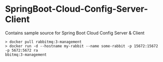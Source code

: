 # SpringBoot-Cloud-Config-Server-Client
Contains sample source for Spring Boot Cloud Config Server &amp; Client


```
> docker pull rabbitmq:3-management
> docker run -d --hostname my-rabbit --name some-rabbit -p 15672:15672 -p 5672:5672 ra
bbitmq:3-management
```
